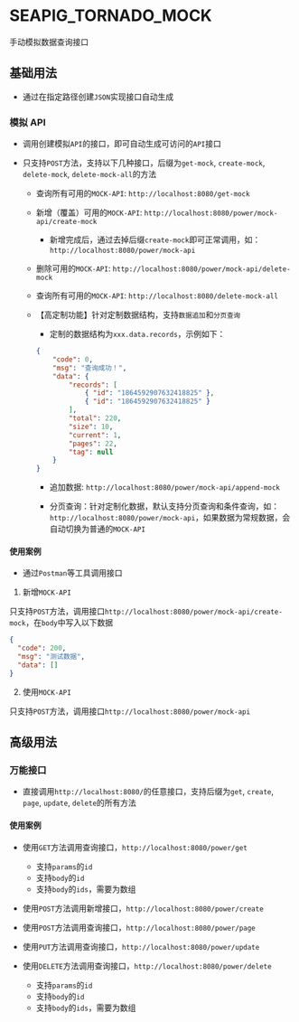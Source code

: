 # SEAPIG_TORNADO_MOCK

手动模拟数据查询接口

## 基础用法

- 通过在指定路径创建`JSON`实现接口自动生成

### 模拟 API

- 调用创建模拟`API`的接口，即可自动生成可访问的`API`接口

- 只支持`POST`方法，支持以下几种接口，后缀为`get-mock`, `create-mock`, `delete-mock`, `delete-mock-all`的方法

  - 查询所有可用的`MOCK-API`: `http://localhost:8080/get-mock`

  - 新增（覆盖）可用的`MOCK-API`: `http://localhost:8080/power/mock-api/create-mock`

    - 新增完成后，通过去掉后缀`create-mock`即可正常调用，如：`http://localhost:8080/power/mock-api`

  - 删除可用的`MOCK-API`: `http://localhost:8080/power/mock-api/delete-mock`

  - 查询所有可用的`MOCK-API`: `http://localhost:8080/delete-mock-all`

  - 【高定制功能】针对定制数据结构，支持`数据追加`和`分页查询`

    - 定制的数据结构为`xxx.data.records`，示例如下：

    ```json
    {
        "code": 0,
        "msg": "查询成功！",
        "data": {
            "records": [
                { "id": "1864592907632418825" },
                { "id": "1864592907632418825" }
            ],
            "total": 220,
            "size": 10,
            "current": 1,
            "pages": 22,
            "tag": null
        }
    }
    ```

    - 追加数据: `http://localhost:8080/power/mock-api/append-mock`

    - 分页查询：针对定制化数据，默认支持分页查询和条件查询，如：`http://localhost:8080/power/mock-api`，如果数据为常规数据，会自动切换为普通的`MOCK-API`

#### 使用案例

- 通过`Postman`等工具调用接口

1. 新增`MOCK-API`

只支持`POST`方法，调用接口`http://localhost:8080/power/mock-api/create-mock`，在`body`中写入以下数据

```json
{
  "code": 200,
  "msg": "测试数据",
  "data": []
}
```

2. 使用`MOCK-API`

只支持`POST`方法，调用接口`http://localhost:8080/power/mock-api`

## 高级用法

### 万能接口

- 直接调用`http://localhost:8080/`的任意接口，支持后缀为`get`, `create`, `page`, `update`, `delete`的所有方法

#### 使用案例

- 使用`GET`方法调用查询接口，`http://localhost:8080/power/get`

  - 支持`params`的`id`
  - 支持`body`的`id`
  - 支持`body`的`ids`，需要为数组

- 使用`POST`方法调用新增接口，`http://localhost:8080/power/create`

- 使用`POST`方法调用查询接口，`http://localhost:8080/power/page`

- 使用`PUT`方法调用查询接口，`http://localhost:8080/power/update`

- 使用`DELETE`方法调用查询接口，`http://localhost:8080/power/delete`

  - 支持`params`的`id`
  - 支持`body`的`id`
  - 支持`body`的`ids`，需要为数组
